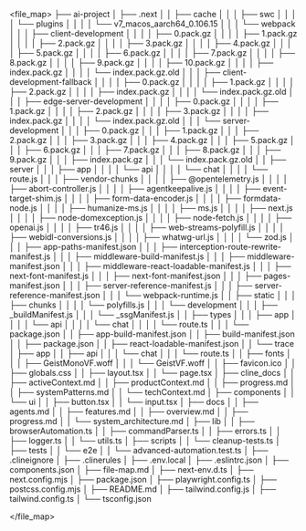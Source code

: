 <file_map>
├── ai-project
│   ├── .next
│   │   ├── cache
│   │   │   ├── swc
│   │   │   │   └── plugins
│   │   │   │       └── v7_macos_aarch64_0.106.15
│   │   │   └── webpack
│   │   │       ├── client-development
│   │   │       │   ├── 0.pack.gz
│   │   │       │   ├── 1.pack.gz
│   │   │       │   ├── 2.pack.gz
│   │   │       │   ├── 3.pack.gz
│   │   │       │   ├── 4.pack.gz
│   │   │       │   ├── 5.pack.gz
│   │   │       │   ├── 6.pack.gz
│   │   │       │   ├── 7.pack.gz
│   │   │       │   ├── 8.pack.gz
│   │   │       │   ├── 9.pack.gz
│   │   │       │   ├── 10.pack.gz
│   │   │       │   ├── index.pack.gz
│   │   │       │   └── index.pack.gz.old
│   │   │       ├── client-development-fallback
│   │   │       │   ├── 0.pack.gz
│   │   │       │   ├── 1.pack.gz
│   │   │       │   ├── 2.pack.gz
│   │   │       │   ├── index.pack.gz
│   │   │       │   └── index.pack.gz.old
│   │   │       ├── edge-server-development
│   │   │       │   ├── 0.pack.gz
│   │   │       │   ├── 1.pack.gz
│   │   │       │   ├── 2.pack.gz
│   │   │       │   ├── 3.pack.gz
│   │   │       │   ├── index.pack.gz
│   │   │       │   └── index.pack.gz.old
│   │   │       └── server-development
│   │   │           ├── 0.pack.gz
│   │   │           ├── 1.pack.gz
│   │   │           ├── 2.pack.gz
│   │   │           ├── 3.pack.gz
│   │   │           ├── 4.pack.gz
│   │   │           ├── 5.pack.gz
│   │   │           ├── 6.pack.gz
│   │   │           ├── 7.pack.gz
│   │   │           ├── 8.pack.gz
│   │   │           ├── 9.pack.gz
│   │   │           ├── index.pack.gz
│   │   │           └── index.pack.gz.old
│   │   ├── server
│   │   │   ├── app
│   │   │   │   └── api
│   │   │   │       └── chat
│   │   │   │           └── route.js
│   │   │   ├── vendor-chunks
│   │   │   │   ├── @opentelemetry.js
│   │   │   │   ├── abort-controller.js
│   │   │   │   ├── agentkeepalive.js
│   │   │   │   ├── event-target-shim.js
│   │   │   │   ├── form-data-encoder.js
│   │   │   │   ├── formdata-node.js
│   │   │   │   ├── humanize-ms.js
│   │   │   │   ├── ms.js
│   │   │   │   ├── next.js
│   │   │   │   ├── node-domexception.js
│   │   │   │   ├── node-fetch.js
│   │   │   │   ├── openai.js
│   │   │   │   ├── tr46.js
│   │   │   │   ├── web-streams-polyfill.js
│   │   │   │   ├── webidl-conversions.js
│   │   │   │   ├── whatwg-url.js
│   │   │   │   └── zod.js
│   │   │   ├── app-paths-manifest.json
│   │   │   ├── interception-route-rewrite-manifest.js
│   │   │   ├── middleware-build-manifest.js
│   │   │   ├── middleware-manifest.json
│   │   │   ├── middleware-react-loadable-manifest.js
│   │   │   ├── next-font-manifest.js
│   │   │   ├── next-font-manifest.json
│   │   │   ├── pages-manifest.json
│   │   │   ├── server-reference-manifest.js
│   │   │   ├── server-reference-manifest.json
│   │   │   └── webpack-runtime.js
│   │   ├── static
│   │   │   ├── chunks
│   │   │   │   └── polyfills.js
│   │   │   └── development
│   │   │       ├── _buildManifest.js
│   │   │       └── _ssgManifest.js
│   │   ├── types
│   │   │   ├── app
│   │   │   │   └── api
│   │   │   │       └── chat
│   │   │   │           └── route.ts
│   │   │   └── package.json
│   │   ├── app-build-manifest.json
│   │   ├── build-manifest.json
│   │   ├── package.json
│   │   ├── react-loadable-manifest.json
│   │   └── trace
│   ├── app
│   │   ├── api
│   │   │   └── chat
│   │   │       └── route.ts
│   │   ├── fonts
│   │   │   ├── GeistMonoVF.woff
│   │   │   └── GeistVF.woff
│   │   ├── favicon.ico
│   │   ├── globals.css
│   │   ├── layout.tsx
│   │   └── page.tsx
│   ├── cline_docs
│   │   ├── activeContext.md
│   │   ├── productContext.md
│   │   ├── progress.md
│   │   ├── systemPatterns.md
│   │   └── techContext.md
│   ├── components
│   │   └── ui
│   │       ├── button.tsx
│   │       └── input.tsx
│   ├── docs
│   │   ├── agents.md
│   │   ├── features.md
│   │   ├── overview.md
│   │   ├── progress.md
│   │   └── system_architecture.md
│   ├── lib
│   │   ├── browserAutomation.ts
│   │   ├── commandParser.ts
│   │   ├── errors.ts
│   │   ├── logger.ts
│   │   └── utils.ts
│   ├── scripts
│   │   └── cleanup-tests.ts
│   ├── tests
│   │   └── e2e
│   │       └── advanced-automation.test.ts
│   ├── .clineignore
│   ├── .clinerules
│   ├── .env.local
│   ├── .eslintrc.json
│   ├── components.json
│   ├── file-map.md
│   ├── next-env.d.ts
│   ├── next.config.mjs
│   ├── package.json
│   ├── playwright.config.ts
│   ├── postcss.config.mjs
│   ├── README.md
│   ├── tailwind.config.js
│   ├── tailwind.config.ts
│   └── tsconfig.json

</file_map>